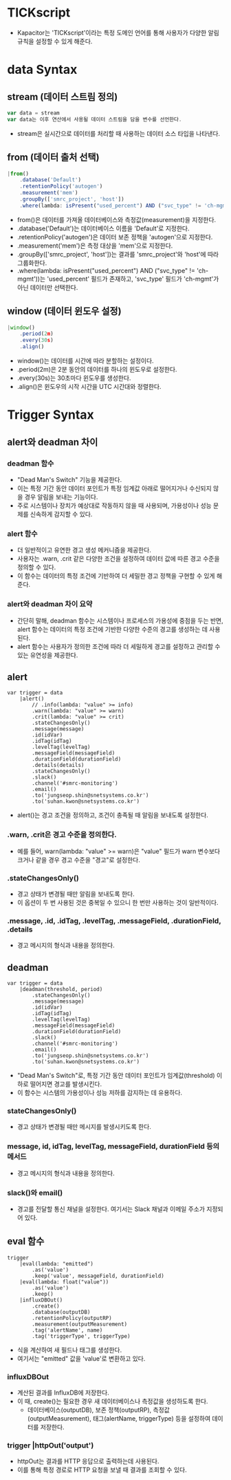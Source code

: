# TICKscript
* Kapacitor는 'TICKscript'이라는 특정 도메인 언어를 통해 사용자가 다양한 알림 규칙을 설정할 수 있게 해준다. 

# data Syntax
## stream (데이터 스트림 정의)
```javascript
var data = stream
var data는 이후 연산에서 사용될 데이터 스트림을 담을 변수를 선언한다.

```
* stream은 실시간으로 데이터를 처리할 때 사용하는 데이터 소스 타입을 나타낸다.

## from (데이터 출처 선택)
```javascript
|from()
    .database('Default')
    .retentionPolicy('autogen')
    .measurement('mem')
    .groupBy(['smrc_project', 'host'])
    .where(lambda: isPresent("used_percent") AND ("svc_type" != 'ch-mgmt'))
```

* from()은 데이터를 가져올 데이터베이스와 측정값(measurement)을 지정한다.
* .database('Default')는 데이터베이스 이름을 'Default'로 지정한다.
* .retentionPolicy('autogen')은 데이터 보존 정책을 'autogen'으로 지정한다.
* .measurement('mem')은 측정 대상을 'mem'으로 지정한다.
* .groupBy(['smrc_project', 'host'])는 결과를 'smrc_project'와 'host'에 따라 그룹화한다.
* .where(lambda: isPresent("used_percent") AND ("svc_type" != 'ch-mgmt'))는 'used_percent' 필드가 존재하고, 'svc_type' 필드가 'ch-mgmt'가 아닌 데이터만 선택한다.

## window (데이터 윈도우 설정)
```javascript
|window()
    .period(2m)
    .every(30s)
    .align()
```

* window()는 데이터를 시간에 따라 분할하는 설정이다.
* .period(2m)은 2분 동안의 데이터를 하나의 윈도우로 설정한다.
* .every(30s)는 30초마다 윈도우를 생성한다.
* .align()은 윈도우의 시작 시간을 UTC 시간대와 정렬한다.

# Trigger Syntax
## alert와 deadman 차이
### deadman 함수
* "Dead Man's Switch" 기능을 제공한다. 
* 이는 특정 기간 동안 데이터 포인트가 특정 임계값 아래로 떨어지거나 수신되지 않을 경우 알림을 보내는 기능이다. 
* 주로 시스템이나 장치가 예상대로 작동하지 않을 때 사용되며, 가용성이나 성능 문제를 신속하게 감지할 수 있다.

### alert 함수
* 더 일반적이고 유연한 경고 생성 메커니즘을 제공한다. 
* 사용자는 .warn, .crit 같은 다양한 조건을 설정하여 데이터 값에 따른 경고 수준을 정의할 수 있다. 
* 이 함수는 데이터의 특정 조건에 기반하여 더 세밀한 경고 정책을 구현할 수 있게 해준다.

### alert와 deadman 차이 요약
* 간단히 말해, deadman 함수는 시스템이나 프로세스의 가용성에 중점을 두는 반면, alert 함수는 데이터의 특정 조건에 기반한 다양한 수준의 경고를 생성하는 데 사용된다. 
* alert 함수는 사용자가 정의한 조건에 따라 더 세밀하게 경고를 설정하고 관리할 수 있는 유연성을 제공한다.

## alert
```
var trigger = data
    |alert()
        // .info(lambda: "value" >= info)
        .warn(lambda: "value" >= warn)
        .crit(lambda: "value" >= crit)
        .stateChangesOnly()
        .message(message)
        .id(idVar)
        .idTag(idTag)
        .levelTag(levelTag)
        .messageField(messageField)
        .durationField(durationField)
        .details(details)
        .stateChangesOnly()
        .slack()
        .channel('#smrc-monitoring')
        .email()
        .to('jungseop.shin@snetsystems.co.kr')
        .to('suhan.kwon@snetsystems.co.kr')
```

* alert()는 경고 조건을 정의하고, 조건이 충족될 때 알림을 보내도록 설정한다.

### .warn, .crit은 경고 수준을 정의한다. 
* 예를 들어, warn(lambda: "value" >= warn)은 "value" 필드가 warn 변수보다 크거나 같을 경우 경고 수준을 "경고"로 설정한다.

### .stateChangesOnly()
* 경고 상태가 변경될 때만 알림을 보내도록 한다. 
* 이 옵션이 두 번 사용된 것은 중복일 수 있으니 한 번만 사용하는 것이 일반적이다.

### .message, .id, .idTag, .levelTag, .messageField, .durationField, .details
* 경고 메시지의 형식과 내용을 정의한다.

## deadman
```
var trigger = data
    |deadman(threshold, period)
        .stateChangesOnly()
        .message(message)
        .id(idVar)
        .idTag(idTag)
        .levelTag(levelTag)
        .messageField(messageField)
        .durationField(durationField)
        .slack()
        .channel('#smrc-monitoring')
        .email()
        .to('jungseop.shin@snetsystems.co.kr')
        .to('suhan.kwon@snetsystems.co.kr')
```

* "Dead Man's Switch"로, 특정 기간 동안 데이터 포인트가 임계값(threshold) 이하로 떨어지면 경고를 발생시킨다. 
* 이 함수는 시스템의 가용성이나 성능 저하를 감지하는 데 유용하다.

### stateChangesOnly()
* 경고 상태가 변경될 때만 메시지를 발생시키도록 한다.

### message, id, idTag, levelTag, messageField, durationField 등의 메서드
* 경고 메시지의 형식과 내용을 정의한다.

### slack()와 email()
* 경고를 전달할 통신 채널을 설정한다. 여기서는 Slack 채널과 이메일 주소가 지정되어 있다.

## eval 함수
```
trigger
    |eval(lambda: "emitted")
        .as('value')
        .keep('value', messageField, durationField)
    |eval(lambda: float("value"))
        .as('value')
        .keep()
    |influxDBOut()
        .create()
        .database(outputDB)
        .retentionPolicy(outputRP)
        .measurement(outputMeasurement)
        .tag('alertName', name)
        .tag('triggerType', triggerType)
```

* 식을 계산하여 새 필드나 태그를 생성한다. 
* 여기서는 "emitted" 값을 'value'로 변환하고 있다.

### influxDBOut
* 계산된 결과를 InfluxDB에 저장한다.
*  이 때, create()는 필요한 경우 새 데이터베이스나 측정값을 생성하도록 한다.
    * 데이터베이스(outputDB), 보존 정책(outputRP), 측정값(outputMeasurement), 태그(alertName, triggerType) 등을 설정하여 데이터를 저장한다.

### trigger |httpOut('output')
* httpOut는 결과를 HTTP 응답으로 출력하는데 사용된다. 
* 이를 통해 특정 경로로 HTTP 요청을 보낼 때 결과를 조회할 수 있다.